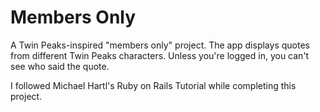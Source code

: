 # Members Only

A Twin Peaks-inspired "members only" project. The app displays quotes from different Twin Peaks characters. Unless you're logged in, you can't see who said the quote.

I followed Michael Hartl's Ruby on Rails Tutorial while completing this project.
